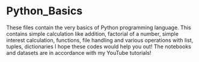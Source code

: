 # Python_Basics

These files contain the very basics of Python programming language.
This contains simple calculation like addition, 
factorial of a number, simple interest calculation, functions, file handling and various operations with list, tuples, dictionaries 
I hope these codes would help you out!
The notebooks and datasets are in accordance with my YouTube tutorials!
